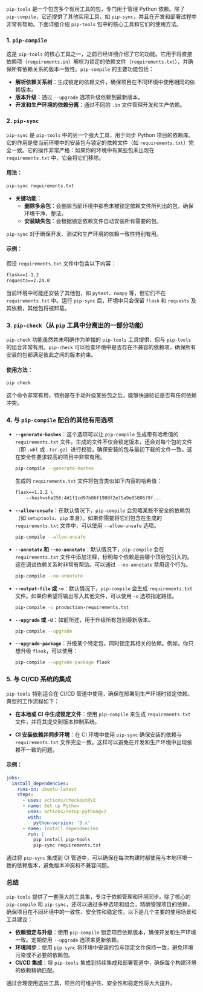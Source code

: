 `pip-tools` 是一个包含多个有用工具的包，专门用于管理 Python 依赖。除了 `pip-compile`，它还提供了其他实用工具，如 `pip-sync`，并且在开发和部署过程中非常有帮助。下面详细介绍 `pip-tools` 包中的核心工具和它们的使用方法。

### 1. **`pip-compile`** 
这是 `pip-tools` 的核心工具之一，之前已经详细介绍了它的功能。它用于将直接依赖项（`requirements.in`）解析为锁定的依赖文件（`requirements.txt`），并确保所有依赖关系的版本一致性。`pip-compile` 的主要功能包括：
- **解析依赖关系树**：生成锁定的依赖文件，确保项目在不同环境中使用相同的依赖版本。
- **版本升级**：通过 `--upgrade` 选项升级依赖到最新版本。
- **开发和生产环境的依赖分离**：通过不同的 `.in` 文件管理开发和生产依赖。
  
### 2. **`pip-sync`**
`pip-sync` 是 `pip-tools` 中的另一个强大工具，用于同步 Python 项目的依赖库。它的作用是使当前环境中的安装包与锁定的依赖文件（如 `requirements.txt`）完全一致。它的操作非常严格：如果你的环境中有某些包未出现在 `requirements.txt` 中，它会将它们移除。

#### 用法：
```bash
pip-sync requirements.txt
```

- **关键功能**：
  - **删除多余包**：会删除当前环境中那些未被锁定依赖文件所列出的包，确保环境干净、整洁。
  - **安装缺失包**：会根据锁定依赖文件自动安装所有需要的包。

`pip-sync` 对于确保开发、测试和生产环境的依赖一致性特别有用。

#### 示例：
假设 `requirements.txt` 文件中包含以下内容：
```txt
flask==1.1.2
requests==2.24.0
```

当前环境中可能还安装了其他包，如 `pytest`、`numpy` 等，但它们不在 `requirements.txt` 中。运行 `pip-sync` 后，环境中只会保留 `flask` 和 `requests` 及其依赖，其他包将被卸载。

### 3. **`pip-check`**（从 `pip` 工具中分离出的一部分功能）
`pip-check` 功能虽然并未明确作为单独的 `pip-tools` 工具提供，但与 `pip-tools` 的组合非常有用。`pip-check` 可以检查环境中是否存在不兼容的依赖项，确保所有安装的包都满足彼此之间的版本约束。

#### 使用方法：
```bash
pip check
```

这个命令非常有用，特别是在手动升级某些包之后，能够快速验证是否有任何依赖冲突。

### 4. **与 `pip-compile` 配合的其他有用选项**

- **`--generate-hashes`**：这个选项可以让 `pip-compile` 生成带有哈希值的 `requirements.txt` 文件。生成的文件不仅会锁定版本，还会对每个包的文件（即 `.whl` 或 `.tar.gz`）进行校验，确保安装的包与最初下载的文件一致。这在安全性要求较高的项目中非常有用。

    ```bash
    pip-compile --generate-hashes
    ```

    生成的 `requirements.txt` 文件将包含类似如下内容的哈希值：
    
    ```txt
    flask==1.1.2 \
        --hash=sha256:4d1f1cd97b86f1988f2e75a9e8580679f...
    ```

- **`--allow-unsafe`**：在默认情况下，`pip-compile` 会忽略某些不安全的依赖包（如 `setuptools`、`pip` 本身）。如果你需要将它们包含在生成的 `requirements.txt` 文件中，可以使用 `--allow-unsafe` 选项。

    ```bash
    pip-compile --allow-unsafe
    ```

- **`--annotate` 和 `--no-annotate`**：默认情况下，`pip-compile` 会在 `requirements.txt` 文件中添加注释，标明每个依赖是由哪个顶层包引入的。这在调试依赖关系时非常有帮助。可以通过 `--no-annotate` 禁用这个行为。

    ```bash
    pip-compile --no-annotate
    ```

- **`--output-file` 或 `-o`**：默认情况下，`pip-compile` 会生成 `requirements.txt` 文件。如果你希望将输出写入其他文件，可以使用 `-o` 选项指定路径。

    ```bash
    pip-compile -o production-requirements.txt
    ```

- **`--upgrade` 或 `-U`**：如前所述，用于升级所有包到最新版本。

    ```bash
    pip-compile --upgrade
    ```

- **`--upgrade-package`**：升级某个特定包，同时锁定其相关的依赖。例如，你只想升级 `flask`，可以使用：

    ```bash
    pip-compile --upgrade-package flask
    ```

### 5. **与 CI/CD 系统的集成**
`pip-tools` 特别适合在 CI/CD 管道中使用，确保在部署到生产环境时锁定依赖。典型的工作流程如下：

- **在本地或 CI 中生成锁定文件**：使用 `pip-compile` 来生成 `requirements.txt` 文件，并将其提交到版本控制系统。
  
- **CI 安装依赖并同步环境**：在 CI 环境中使用 `pip-sync` 确保安装的依赖与 `requirements.txt` 文件完全一致。这样可以避免在开发和生产环境中出现依赖不一致的问题。

#### 示例：
```yaml
jobs:
  install_dependencies:
    runs-on: ubuntu-latest
    steps:
      - uses: actions/checkout@v2
      - name: Set up Python
        uses: actions/setup-python@v2
        with:
          python-version: '3.x'
      - name: Install dependencies
        run: |
          pip install pip-tools
          pip-sync requirements.txt
```

通过将 `pip-sync` 集成到 CI 管道中，可以确保在每次构建时都使用与本地环境一致的依赖版本，避免版本冲突和不兼容问题。

### 总结

`pip-tools` 提供了一套强大的工具集，专注于依赖管理和环境同步。除了核心的 `pip-compile` 和 `pip-sync`，还可以通过多种选项和组合，精确管理项目的依赖，确保项目在不同环境中的一致性、安全性和稳定性。以下是几个主要的使用场景和工具建议：

- **依赖锁定与升级**：使用 `pip-compile` 锁定项目依赖版本，确保开发和生产环境一致。定期使用 `--upgrade` 选项来更新依赖。
- **环境同步**：使用 `pip-sync` 将环境中安装的包与锁定文件保持一致，避免环境污染或不必要的依赖包。
- **CI/CD 集成**：将 `pip-tools` 集成到持续集成和部署管道中，确保每个构建环境的依赖精确匹配。

通过合理使用这些工具，项目的可维护性、安全性和稳定性将大大提升。